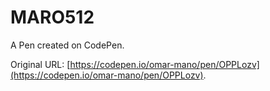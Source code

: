 # MARO512

A Pen created on CodePen.

Original URL: [https://codepen.io/omar-mano/pen/OPPLozv](https://codepen.io/omar-mano/pen/OPPLozv).

